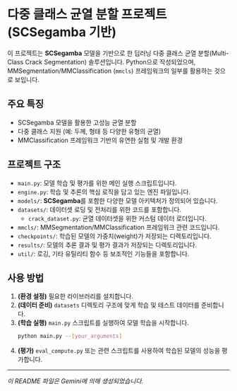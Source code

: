 # 다중 클래스 균열 분할 프로젝트 (SCSegamba 기반)

이 프로젝트는 **SCSegamba** 모델을 기반으로 한 딥러닝 다중 클래스 균열 분할(Multi-Class Crack Segmentation) 솔루션입니다. Python으로 작성되었으며, MMSegmentation/MMClassification (`mmcls`) 프레임워크의 일부를 활용하는 것으로 보입니다.

## 주요 특징

*   SCSegamba 모델을 활용한 고성능 균열 분할
*   다중 클래스 지원 (예: 두께, 형태 등 다양한 유형의 균열)
*   MMClassification 프레임워크 기반의 유연한 실험 및 개발 환경

## 프로젝트 구조

-   `main.py`: 모델 학습 및 평가를 위한 메인 실행 스크립트입니다.
-   `engine.py`: 학습 및 추론의 핵심 로직을 담고 있는 엔진 파일입니다.
-   `models/`: **SCSegamba**를 포함한 다양한 모델 아키텍처가 정의되어 있습니다.
-   `datasets/`: 데이터셋 로딩 및 전처리를 위한 코드를 포함합니다.
    -   `crack_dataset.py`: 균열 데이터셋을 위한 커스텀 데이터 로더입니다.
-   `mmcls/`: MMSegmentation/MMClassification 프레임워크 관련 코드입니다.
-   `checkpoints/`: 학습된 모델의 가중치(weight)가 저장되는 디렉토리입니다.
-   `results/`: 모델의 추론 결과 및 평가 결과가 저장되는 디렉토리입니다.
-   `util/`: 로깅, 기타 유틸리티 함수 등 보조적인 기능들을 포함합니다.

## 사용 방법

1.  **(환경 설정)** 필요한 라이브러리를 설치합니다.
2.  **(데이터 준비)** `datasets` 디렉토리 구조에 맞게 학습 및 테스트 데이터를 준비합니다.
3.  **(학습 실행)** `main.py` 스크립트를 실행하여 모델 학습을 시작합니다.
    ```bash
    python main.py --[your_arguments]
    ```
4.  **(평가)** `eval_compute.py` 또는 관련 스크립트를 사용하여 학습된 모델의 성능을 평가합니다.

---
*이 README 파일은 Gemini에 의해 생성되었습니다.*